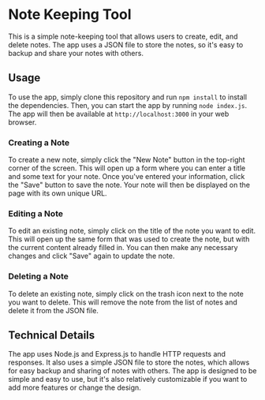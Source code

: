 # Note Keeping Tool

This is a simple note-keeping tool that allows users to create, edit, and delete notes. The app uses a JSON file to store the notes, so it's easy to backup and share your notes with others.

## Usage

To use the app, simply clone this repository and run `npm install` to install the dependencies. Then, you can start the app by running `node index.js`. The app will then be available at `http://localhost:3000` in your web browser.

### Creating a Note

To create a new note, simply click the "New Note" button in the top-right corner of the screen. This will open up a form where you can enter a title and some text for your note. Once you've entered your information, click the "Save" button to save the note. Your note will then be displayed on the page with its own unique URL.

### Editing a Note

To edit an existing note, simply click on the title of the note you want to edit. This will open up the same form that was used to create the note, but with the current content already filled in. You can then make any necessary changes and click "Save" again to update the note.

### Deleting a Note

To delete an existing note, simply click on the trash icon next to the note you want to delete. This will remove the note from the list of notes and delete it from the JSON file.

## Technical Details

The app uses Node.js and Express.js to handle HTTP requests and responses. It also uses a simple JSON file to store the notes, which allows for easy backup and sharing of notes with others. The app is designed to be simple and easy to use, but it's also relatively customizable if you want to add more features or change the design.